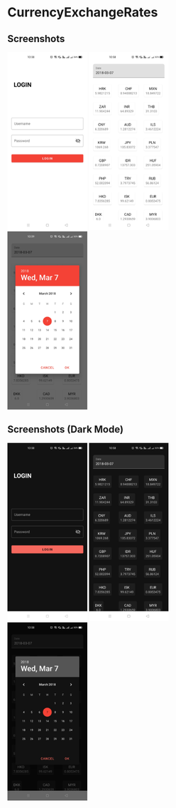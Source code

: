 # CurrencyExchangeRates
Screenshots
-------------

<img src="screenshots/1_IMG.jpg" height="400" alt="Screenshot"/>    <img src="screenshots/2_IMG.jpg" height="400" alt="Screenshot"/>
<img src="screenshots/3_IMG.jpg" height="400" alt="Screenshot"/>

Screenshots (Dark Mode)
-------------

<img src="screenshots/1_IMG_DARK.jpg" height="400" alt="Screenshot"/>   <img src="screenshots/2_IMG_DARK.jpg" height="400" alt="Screenshot"/>
<img src="screenshots/3_IMG_DARK.jpg" height="400" alt="Screenshot"/>